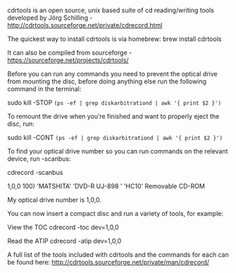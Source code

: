 cdrtools is an open source, unix based suite of cd reading/writing tools developed by Jörg Schilling - http://cdrtools.sourceforge.net/private/cdrecord.html
 
The quickest way to install cdrtools is via homebrew:
brew install cdrtools  

It can also be compiled from sourceforge -  https://sourceforge.net/projects/cdrtools/

Before you can run any commands you need to prevent the optical drive from mounting the disc, before doing anything else run the following command in the terminal:

sudo kill -STOP `(ps -ef | grep diskarbitrationd | awk '{ print $2 }')`

To remount the drive when you’re finished and want to properly eject the disc, run:

sudo kill -CONT `(ps -ef | grep diskarbitrationd | awk '{ print $2 }')`

To find your optical drive number so you can run commands on the relevant device, run -scanbus:

cdrecord -scanbus

1,0,0    100) 'MATSHITA' 'DVD-R   UJ-898  ' 'HC10' Removable CD-ROM

My optical drive number is 1,0,0.

You can now insert a compact disc and run a variety of tools, for example:

View the TOC
cdrecord -toc dev=1,0,0

Read the ATIP
cdrecord -atip dev=1,0,0

A full list of the tools included with cdrtools and the commands for each can be found here:
http://cdrtools.sourceforge.net/private/man/cdrecord/














